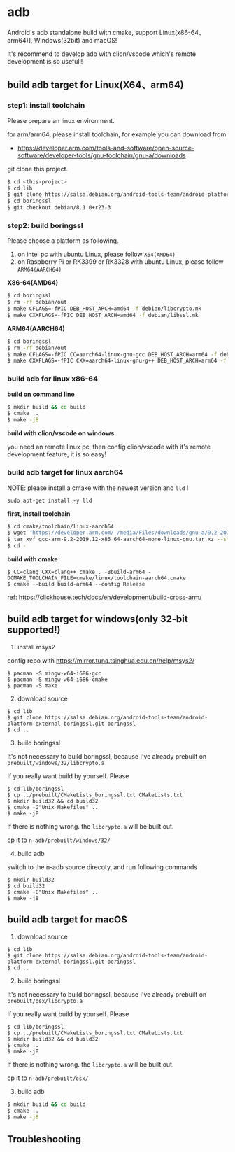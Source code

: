 # adb

Android's adb standalone build with cmake, support Linux(x86-64、arm64)], Windows(32bit) and macOS!

It's recommend to develop adb with clion/vscode which's remote development is so usefull!

## build adb target for Linux(X64、arm64)

### step1: install toolchain

Please prepare an linux environment.

for arm/arm64, please install toolchain, for example you can download from 
- https://developer.arm.com/tools-and-software/open-source-software/developer-tools/gnu-toolchain/gnu-a/downloads

git clone this project.

```bash
$ cd <this-project>
$ cd lib
$ git clone https://salsa.debian.org/android-tools-team/android-platform-external-boringssl.git boringssl
$ cd boringssl
$ git checkout debian/8.1.0+r23-3
```

### step2: build boringssl

Please choose a platform as following. 

1. on intel pc with ubuntu Linux, please follow `X64(AMD64)`
2. on Raspberry Pi or RK3399 or RK3328 with ubuntu Linux, please follow `ARM64(AARCH64)`

**X86-64(AMD64)**

```bash
$ cd boringssl
$ rm -rf debian/out
$ make CFLAGS=-fPIC DEB_HOST_ARCH=amd64 -f debian/libcrypto.mk
$ make CXXFLAGS=-fPIC DEB_HOST_ARCH=amd64 -f debian/libssl.mk
```

**ARM64(AARCH64)**

```bash
$ cd boringssl
$ rm -rf debian/out
$ make CFLAGS=-fPIC CC=aarch64-linux-gnu-gcc DEB_HOST_ARCH=arm64 -f debian/libcrypto.mk
$ make CXXFLAGS=-fPIC CXX=aarch64-linux-gnu-g++ DEB_HOST_ARCH=arm64 -f debian/libssl.mk
```

### build adb for linux x86-64

**build on command line**

```bash
$ mkdir build && cd build
$ cmake ..
$ make -j8
```

**build with clion/vscode on windows**

you need an remote linux pc, then config clion/vscode with it's remote development feature, it is so easy!

### build adb target for linux aarch64

NOTE: please install a cmake with the newest version and `lld` !

```
sudo apt-get install -y lld
```

**first, install toolchain**

```bash
$ cd cmake/toolchain/linux-aarch64
$ wget 'https://developer.arm.com/-/media/Files/downloads/gnu-a/9.2-2019.12/binrel/gcc-arm-9.2-2019.12-x86_64-aarch64-none-linux-gnu.tar.xz\?revision\=61c3be5d-5175-4db6-9030-b565aae9f766\&la\=en\&hash\=0A37024B42028A9616F56A51C2D20755C5EBBCD7' -O gcc-arm-9.2-2019.12-x86_64-aarch64-none-linux-gnu.tar.xz
$ tar xvf gcc-arm-9.2-2019.12-x86_64-aarch64-none-linux-gnu.tar.xz --strip-components=1
$ cd -
```

**build with cmake**

```
$ CC=clang CXX=clang++ cmake . -Bbuild-arm64 -DCMAKE_TOOLCHAIN_FILE=cmake/linux/toolchain-aarch64.cmake
$ cmake --build build-arm64 --config Release
```

ref: https://clickhouse.tech/docs/en/development/build-cross-arm/

## build adb target for windows(only 32-bit supported!)

1. install msys2

config repo with https://mirror.tuna.tsinghua.edu.cn/help/msys2/

```
$ pacman -S mingw-w64-i686-gcc
$ pacman -S mingw-w64-i686-cmake
$ pacman -S make
```

2. download source

```
$ cd lib
$ git clone https://salsa.debian.org/android-tools-team/android-platform-external-boringssl.git boringssl
$ cd ..
```

3. build boringssl

It's not necessary to build boringssl, because I've already prebuilt on `prebuilt/windows/32/libcrypto.a`

If you really want build by yourself. Please

```
$ cd lib/boringssl
$ cp ../prebuilt/CMakeLists_boringssl.txt CMakeLists.txt
$ mkdir build32 && cd build32
$ cmake -G"Unix Makefiles" ..
$ make -j8
```

If there is nothing wrong. the `libcrypto.a` will be built out.

cp it to `n-adb/prebuilt/windows/32/`

4. build adb

switch to the n-adb source direcoty, and run following commands

```
$ mkdir build32
$ cd build32
$ cmake -G"Unix Makefiles" ..
$ make -j8
```

## build adb target for macOS

1. download source

```
$ cd lib
$ git clone https://salsa.debian.org/android-tools-team/android-platform-external-boringssl.git boringssl
$ cd ..
```

2. build boringssl

It's not necessary to build boringssl, because I've already prebuilt on `prebuilt/osx/libcrypto.a`

If you really want build by yourself. Please

```
$ cd lib/boringssl
$ cp ../prebuilt/CMakeLists_boringssl.txt CMakeLists.txt
$ mkdir build32 && cd build32
$ cmake ..
$ make -j8
```

If there is nothing wrong. the `libcrypto.a` will be built out.

cp it to `n-adb/prebuilt/osx/`

3. build adb

```bash
$ mkdir build && cd build
$ cmake ..
$ make -j8
```

## Troubleshooting
